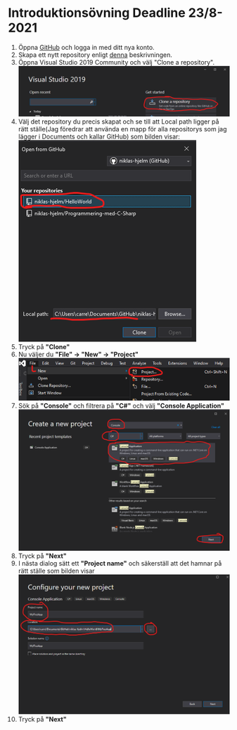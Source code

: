 # Introduktionsövning Deadline 23/8-2021

1. Öppna [GitHub](https://www.github.com) och logga in med ditt nya konto.
2. Skapa ett nytt repository enligt [denna](./newRepo.md) beskrivningen.
3. Öppna Visual Studio 2019 Community och välj "Clone a repository". ![clone](./img/clone1.png)
4. Välj det repository du precis skapat och se till att Local path ligger på rätt ställe(Jag föredrar att använda en mapp för alla repositorys som jag lägger i Documents och kallar GitHub) som bilden visar: </br>
![selection](./img/clone3.png)
5. Tryck på **"Clone"**
6. Nu väljer du **"File" -> "New" -> "Project"** ![new](./img/newProj.png)
7. Sök på **"Console"** och filtrera på **"C#"** och välj **"Console Application"** ![new2](./img/newProj2.png)
8. Tryck på **"Next"**
9. I nästa dialog sätt ett **"Project name"** och säkerställ att det hamnar på rätt ställe som bilden visar ![new3](./img/new3.png)
10. Tryck på **"Next"**